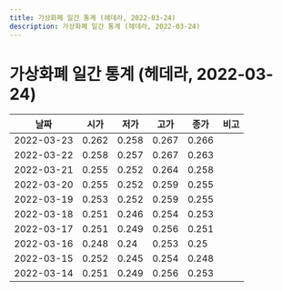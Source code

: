 ```yaml
---
title: 가상화폐 일간 통계 (헤데라, 2022-03-24)
description: 가상화폐 일간 통계 (헤데라, 2022-03-24)
---
```



가상화폐 일간 통계 (헤데라, 2022-03-24)
===

|날짜|시가|저가|고가|종가|비고|
|--|--|--|--|--|--|
|2022-03-23|0.262|0.258|0.267|0.266|    |
|2022-03-22|0.258|0.257|0.267|0.263|    |
|2022-03-21|0.255|0.252|0.264|0.258|    |
|2022-03-20|0.255|0.252|0.259|0.255|    |
|2022-03-19|0.253|0.252|0.259|0.255|    |
|2022-03-18|0.251|0.246|0.254|0.253|    |
|2022-03-17|0.251|0.249|0.256|0.251|    |
|2022-03-16|0.248|0.24|0.253|0.25|    |
|2022-03-15|0.252|0.245|0.254|0.248|    |
|2022-03-14|0.251|0.249|0.256|0.253|    |
